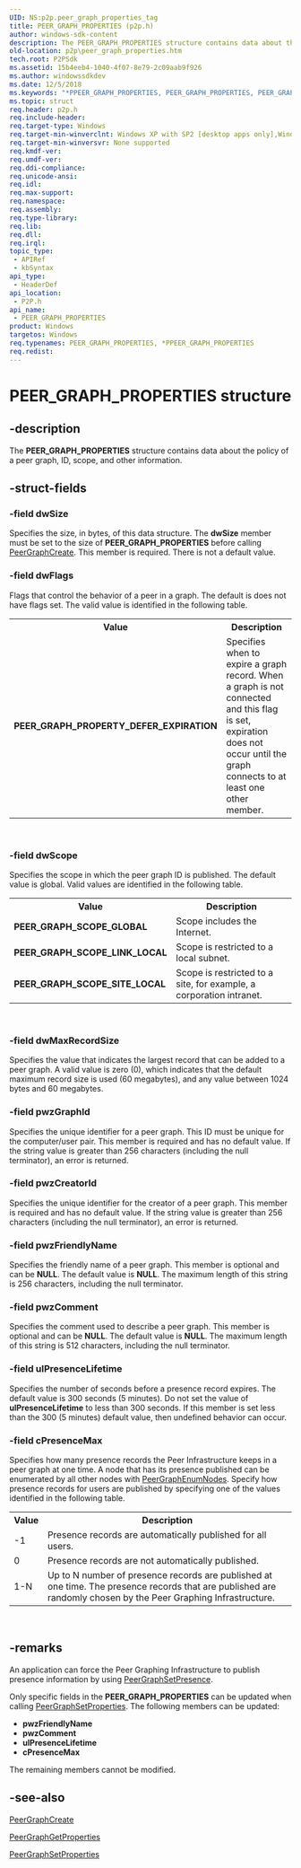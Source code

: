 ```yaml
---
UID: NS:p2p.peer_graph_properties_tag
title: PEER_GRAPH_PROPERTIES (p2p.h)
author: windows-sdk-content
description: The PEER_GRAPH_PROPERTIES structure contains data about the policy of a peer graph, ID, scope, and other information.
old-location: p2p\peer_graph_properties.htm
tech.root: P2PSdk
ms.assetid: 15b4eeb4-1040-4f07-8e79-2c09aab9f926
ms.author: windowssdkdev
ms.date: 12/5/2018
ms.keywords: "*PPEER_GRAPH_PROPERTIES, PEER_GRAPH_PROPERTIES, PEER_GRAPH_PROPERTIES structure [Peer Networking], PPEER_GRAPH_PROPERTIES, PPEER_GRAPH_PROPERTIES structure pointer [Peer Networking], p2p.peer_graph_properties, p2p/PPEER_GRAPH_PROPERTIES, p2p/peer_graph_properties_tag"
ms.topic: struct
req.header: p2p.h
req.include-header: 
req.target-type: Windows
req.target-min-winverclnt: Windows XP with SP2 [desktop apps only],Windows XP with SP1 with the Advanced Networking Pack forWindows XP
req.target-min-winversvr: None supported
req.kmdf-ver: 
req.umdf-ver: 
req.ddi-compliance: 
req.unicode-ansi: 
req.idl: 
req.max-support: 
req.namespace: 
req.assembly: 
req.type-library: 
req.lib: 
req.dll: 
req.irql: 
topic_type:
 - APIRef
 - kbSyntax
api_type:
 - HeaderDef
api_location:
 - P2P.h
api_name:
 - PEER_GRAPH_PROPERTIES
product: Windows
targetos: Windows
req.typenames: PEER_GRAPH_PROPERTIES, *PPEER_GRAPH_PROPERTIES
req.redist: 
---
```


# PEER_GRAPH_PROPERTIES structure


## -description


The <b>PEER_GRAPH_PROPERTIES</b> structure contains data about the policy of a peer graph, ID, scope, and other information.


## -struct-fields




### -field dwSize

Specifies the size, in bytes, of this data structure.  The <b>dwSize</b> member must be set  to the size of <b>PEER_GRAPH_PROPERTIES</b> before calling <a href="https://msdn.microsoft.com/62e3ec57-378c-4322-9ad4-a40d98e03dab">PeerGraphCreate</a>. This member is required. There is not a default value.


### -field dwFlags

Flags that control  the behavior of a peer in a graph. The default is does not have flags set. The valid value is identified in the following table.

<table>
<tr>
<th>Value</th>
<th>Description</th>
</tr>
<tr>
<td><b>PEER_GRAPH_PROPERTY_DEFER_EXPIRATION</b></td>
<td>Specifies when to expire a graph record. When a graph is not connected and this flag is set, expiration does not occur until the graph connects to at least one other member. </td>
</tr>
</table>
 


### -field dwScope

Specifies the  scope in which the peer graph ID is published. The default value is global.  Valid values are identified in the following table.

<table>
<tr>
<th>Value</th>
<th>Description</th>
</tr>
<tr>
<td><b>PEER_GRAPH_SCOPE_GLOBAL</b></td>
<td>Scope includes the Internet.</td>
</tr>
<tr>
<td><b>PEER_GRAPH_SCOPE_LINK_LOCAL</b></td>
<td>Scope is restricted to a local subnet.</td>
</tr>
<tr>
<td><b>PEER_GRAPH_SCOPE_SITE_LOCAL</b></td>
<td>Scope is restricted to a site, for example, a corporation intranet.</td>
</tr>
</table>
 


### -field dwMaxRecordSize

Specifies the value that indicates the largest record that can be added to a peer graph. A valid value is zero (0), which indicates that the default maximum record size is used (60 megabytes), and any value between 1024 bytes and 60 megabytes.




### -field pwzGraphId

Specifies the unique identifier for a peer graph.  This ID must be unique for the computer/user pair. This member is required  and has no default value. If the string value is greater than 256 characters (including the null terminator), an error is returned.


### -field pwzCreatorId

Specifies the unique identifier for the creator of a peer graph. This member is required  and has no default value. If the string value is greater than 256 characters (including the null terminator), an error is returned.


### -field pwzFriendlyName

Specifies the friendly name of a peer graph. This member is optional and can be <b>NULL</b>. The default value is <b>NULL</b>. The maximum length of this string is 256 characters, including the null terminator.


### -field pwzComment

Specifies the comment used to describe a peer  graph. This member is optional and can be <b>NULL</b>. The default value is <b>NULL</b>. The maximum length of this string is 512 characters, including the null terminator.


### -field ulPresenceLifetime

Specifies the number of seconds before a presence record  expires. The default value is 300  seconds (5 minutes). Do not set the value  of   <b>ulPresenceLifetime</b> to less than 300 seconds. If this member is set less than the 300  (5 minutes) default value, then undefined behavior can occur.


### -field cPresenceMax

Specifies how many presence records the Peer Infrastructure keeps in a peer graph at one time.   A node that has its presence published can be enumerated by all other nodes with  <a href="https://msdn.microsoft.com/68231b0a-6002-4974-84d7-08b0629f3622">PeerGraphEnumNodes</a>. Specify how presence records for users are published by specifying one of the values identified in the following table.

<table>
<tr>
<th>Value</th>
<th>Description</th>
</tr>
<tr>
<td>-1</td>
<td>Presence records are automatically published for all users.</td>
</tr>
<tr>
<td>0</td>
<td>Presence records are not automatically published.</td>
</tr>
<tr>
<td>1-N</td>
<td>Up to N number of presence records are  published at one time. The presence records that are published are randomly chosen by the Peer Graphing Infrastructure. </td>
</tr>
</table>
 


## -remarks



An application can force the Peer Graphing Infrastructure to publish presence information by using <a href="https://msdn.microsoft.com/f9d34fb0-4834-4fcf-ab44-e16c8114a3f4">PeerGraphSetPresence</a>.

Only specific  fields in the <b>PEER_GRAPH_PROPERTIES</b> can be updated when calling <a href="https://msdn.microsoft.com/a9cdf715-bbef-4b5b-96b9-b7c1e35c76ec">PeerGraphSetProperties</a>. The following members can be updated:

<ul>
<li><b>pwzFriendlyName</b></li>
<li><b>pwzComment</b></li>
<li><b>ulPresenceLifetime</b></li>
<li><b>cPresenceMax</b></li>
</ul>
The remaining members cannot be modified.  







## -see-also




<a href="https://msdn.microsoft.com/62e3ec57-378c-4322-9ad4-a40d98e03dab">PeerGraphCreate</a>



<a href="https://msdn.microsoft.com/f62fadf8-8cc2-4597-93b0-e076258ccd6a">PeerGraphGetProperties</a>



<a href="https://msdn.microsoft.com/a9cdf715-bbef-4b5b-96b9-b7c1e35c76ec">PeerGraphSetProperties</a>
 

 

